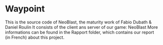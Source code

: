 # Waypoint
This is the source code of NeoBlast, the maturity work of Fabio Dubath & Daniel Roulin
It consists of the client ans server of our game: NeoBlast
More informations can be found in the Rapport folder, which contains our report (in French) about this project.
